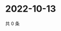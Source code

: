 # 2022-10-13

共 0 条

<!-- BEGIN WEIBO -->
<!-- 最后更新时间 Thu Oct 13 2022 07:01:43 GMT+0800 (China Standard Time) -->

<!-- END WEIBO -->
